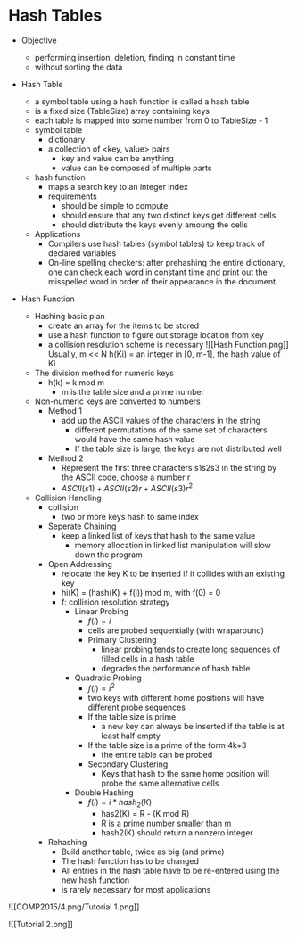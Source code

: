 # Hash Tables
- Objective
	- performing insertion, deletion, finding in constant time
	- without sorting the data

- Hash Table
	- a symbol table using a hash function is called a hash table
	- is a fixed size (TableSize) array containing keys
	- each table is mapped into some number from 0 to TableSize - 1
	- symbol table
		- dictionary
		- a collection of <key, value> pairs
			- key and value can be anything
			- value can be composed of multiple parts
	- hash function
		- maps a search key to an integer index
		- requirements
			- should be simple to compute
			- should ensure that any two distinct keys get different cells
			- should distribute the keys evenly amoung the cells
	- Applications
		- Compilers use hash tables (symbol tables) to keep track of declared variables
		- On-line spelling checkers: after prehashing the entire dictionary, one can check each word in constant time and print out the misspelled word in order of their appearance in the document.

- Hash Function
	- Hashing basic plan
		- create an array for the items to be stored
		- use a hash function to figure out storage location from key
		- a collision resolution scheme is necessary
	![[Hash Function.png]]
		Usually, m << N
		h(Ki) = an integer in [0, m-1], the hash value of Ki
	- The division method for numeric keys
		- h(k) = k mod m
			- m is the table size and a prime number
	- Non-numeric keys are converted to numbers
		- Method 1
			- add up the ASCII values of the characters in the string
				- different permutations of the same set of characters would have the same hash value
				- If the table size is large, the keys are not distributed well
		- Method 2
			- Represent the first three characters s1s2s3 in the string by the ASCII code, choose a number r
			- $ASCII(s1) + ASCII(s2)r + ASCII(s3)r^2$
	- Collision Handling
		- collision
			- two or more keys hash to same index
		- Seperate Chaining
			- keep a linked list of keys that hash to the same value
				- memory allocation in linked list manipulation will slow down the program
		- Open Addressing
			- relocate the key K to be inserted if it collides with an existing key
			- hi(K) = (hash(K) + f(i)) mod m, with f(0) = 0
			- f: collision resolution strategy
				- Linear Probing
					- $f(i) = i$
					- cells are probed sequentially (with wraparound)
					- Primary Clustering
						- linear probing tends to create long sequences of filled cells in a hash table
						- degrades the performance of hash table
				- Quadratic Probing
					- $f(i) = i^2$
					- two keys with different home positions will have different probe sequences
					- If the table size is prime
						- a new key can always be inserted if the table is at least half empty
					- If the table size is a prime of the form 4k+3
						- the entire table can be probed
					- Secondary Clustering
						- Keys that hash to the same home position will probe the same alternative cells
				- Double Hashing
					- $f(i) = i * hash_{2}(K)$
						- has2(K) = R - (K mod R)
						- R is a prime number smaller than m
						- hash2(K) should return a nonzero integer
		- Rehashing
			- Build another table, twice as big (and prime)
			- The hash function has to be changed
			- All entries in the hash table have to be re-entered using the new hash function
			- is rarely necessary for most applications


![[COMP2015/4.png/Tutorial 1.png]]

![[Tutorial  2.png]]


